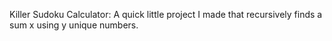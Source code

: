 Killer Sudoku Calculator:
A quick little project I made that recursively finds a sum x using y unique numbers.
